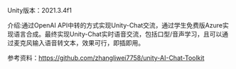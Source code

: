 Unity版本：2021.3.4f1

介绍:通过OpenAI API中转的方式实现Unity-Chat交流，通过学生免费版Azure实现语言合成。最终实现Unity-Chat实时语音交流，包括口型/音声学习，且可以通过麦克风输入语音转文本，效果可行，即插即用。

参考资料：https://github.com/zhangliwei7758/unity-AI-Chat-Toolkit
